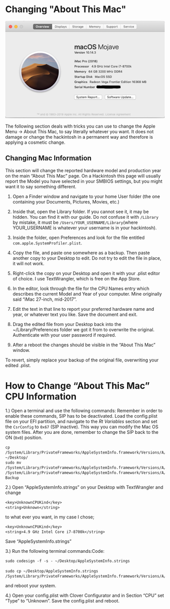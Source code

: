 # Changing "About This Mac"

![](Pictures/aboutthismac.png)

The following section deals with tricks you can use to change the Apple Menu -> About This Mac, to say literally whatever you want. It does not damage or change the hackintosh in a permanent way and therefore is applying a cosmetic change.

## Changing Mac Information

This section will change the reported hardware model and production year on the main “About This Mac” page. On a Hackintosh this page will usually report the Model you have selected in your SMBIOS settings, but you might want it to say something different. 


1) Open a Finder window and navigate to your home User folder (the one containing your Documents, Pictures, Movies, etc.)

2) Inside that, open the Library folder. If you cannot see it, it may be hidden. You can find it with our guide. Do not confuse it with `/Library` by mistake, it must be `/Users/YOUR_USERNAME/Library`(where YOUR_USERNAME is whatever your username is in your hackintosh).

3) Inside the folder, open Preferences and look for the file entitled `com.apple.SystemProfiler.plist`.

4) Copy the file, and paste one somewhere as a backup. Then paste another copy to your Desktop to edit. Do not try to edit the file in place, it will not work.

5) Right-click the copy on your Desktop and open it with your .plist editor of choice. I use TextWrangler, which is free on the App Store.

6) In the editor, look through the file for the CPU Names entry which describes the current Model and Year of your computer. Mine originally said “iMac 27-inch, mid-2017”.

7) Edit the text in that line to report your preferred hardware name and year, or whatever text you like. Save the document and exit.

8) Drag the edited file from your Desktop back into the ~/Library/Preferences folder we got it from to overwrite the original. Authenticate with your user password if required.

9) After a reboot the changes should be visible in the “About This Mac” window.

To revert, simply replace your backup of the original file, overwriting your edited .plist.


# How to Change “About This Mac” CPU Information

1.) Open a terminal and use the following commands:
Remember in order to enable these commands, SIP has to be deactivated. Load the config.plist file on your EFI partition, and navigate to the *Rt Variables* section and set the `CsrConfig` to `0x67` (SIP inactive).  This way you can modify the Mac OS system files. After you are done, remember to change the SIP back to the ON (`0x0`) position.

```
cp /System/Library/PrivateFrameworks/AppleSystemInfo.framework/Versions/A/Resources/English.lproj/AppleSystemInfo.strings ~/Desktop/
sudo mv /System/Library/PrivateFrameworks/AppleSystemInfo.framework/Versions/A/Resources/English.lproj/AppleSystemInfo.strings /System/Library/PrivateFrameworks/AppleSystemInfo.framework/Versions/A/Resources/English.lproj/AppleSystemInfo.strings-Backup
```

2.) Open “AppleSystemInfo.strings” on your Desktop with TextWrangler and change
```
<key>UnknownCPUKind</key>
<string>Unknown</string>
```
to what ever you want, in my case I chose;

```
<key>UnknownCPUKind</key>
<string>4.9 GHz Intel Core i7-8700k</string>
```
Save “AppleSystemInfo.strings”

3.) Run the following terminal commands:Code:
```
sudo codesign -f -s - ~/Desktop/AppleSystemInfo.strings

sudo cp ~/Desktop/AppleSystemInfo.strings /System/Library/PrivateFrameworks/AppleSystemInfo.framework/Versions/A/Resources/English.lproj/
```
and reboot your system.

4.) Open your config.plist with Clover Configurator and in Section “CPU” set “Type” to “Unknown”. Save the config.plist and reboot.
